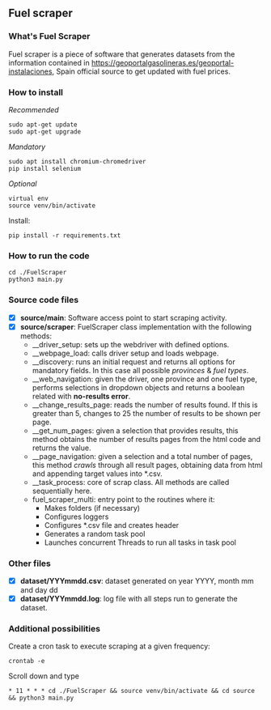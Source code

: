 ## Fuel scraper


### What's Fuel Scraper
Fuel scraper is a piece of software that generates datasets from the information contained in https://geoportalgasolineras.es/geoportal-instalaciones, Spain official source to get updated with fuel prices. 

### How to install

*Recommended*

    sudo apt-get update
    sudo apt-get upgrade

*Mandatory*

    sudo apt install chromium-chromedriver
    pip install selenium

*Optional*

    virtual env
    source venv/bin/activate
 
Install:

    pip install -r requirements.txt

### How to run the code

    cd ./FuelScraper
    python3 main.py

### Source code files

- [x] **source/main**: Software access point to start scraping activity.
- [x] **source/scraper**: FuelScraper class implementation with the following methods:
  - __driver_setup: sets up the webdriver with defined options.
  - __webpage_load: calls driver setup and loads webpage.
  - __discovery: runs an initial request and returns all options for mandatory fields. In this case all possible *provinces* & *fuel types*.
  - __web_navigation: given the driver, one province and one fuel type, performs selections in dropdown objects and returns a boolean related with **no-results error**. 
  - __change_results_page: reads the number of results found. If this is greater than 5, changes to 25 the number of results to be shown per page.
  - __get_num_pages: given a selection that provides results, this method obtains the number of results pages from the html code and returns the value.
  - __page_navigation: given a selection and a total number of pages, this method *crawls* through all result pages, obtaining data from html and appending target values into *.csv.
  - __task_process: core of scrap class. All methods are called sequentially here.
  - fuel_scraper_multi: entry point to the routines where it:
    - Makes folders (if necessary)
    - Configures loggers
    - Configures *.csv file and creates header
    - Generates a random task pool
    - Launches concurrent Threads to run all tasks in task pool

### Other files

- [x] **dataset/YYYmmdd.csv**: dataset generated on year YYYY, month mm and day dd
- [x] **dataset/YYYmmdd.log**: log file with all steps run to generate the dataset.

### Additional possibilities

Create a cron task to execute scraping at a given frequency:

    crontab -e

Scroll down and type

    * 11 * * * cd ./FuelScraper && source venv/bin/activate && cd source && python3 main.py